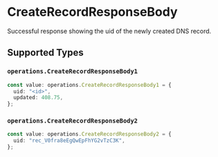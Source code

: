 # CreateRecordResponseBody

Successful response showing the uid of the newly created DNS record.


## Supported Types

### `operations.CreateRecordResponseBody1`

```typescript
const value: operations.CreateRecordResponseBody1 = {
  uid: "<id>",
  updated: 408.75,
};
```

### `operations.CreateRecordResponseBody2`

```typescript
const value: operations.CreateRecordResponseBody2 = {
  uid: "rec_V0fra8eEgQwEpFhYG2vTzC3K",
};
```

